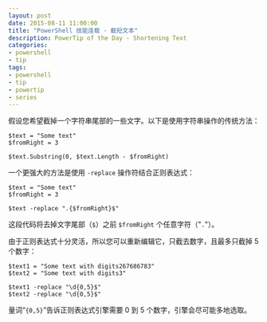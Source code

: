 ```yaml
---
layout: post
date: 2015-08-11 11:00:00
title: "PowerShell 技能连载 - 截短文本"
description: PowerTip of the Day - Shortening Text
categories:
- powershell
- tip
tags:
- powershell
- tip
- powertip
- series
---
```

假设您希望截掉一个字符串尾部的一些文字。以下是使用字符串操作的传统方法：

    $text = "Some text"
    $fromRight = 3
    
    $text.Substring(0, $text.Length - $fromRight)

一个更强大的方法是使用 `-replace` 操作符结合正则表达式：

    $text = "Some text"
    $fromRight = 3
    
    $text -replace ".{$fromRight}$"

这段代码将去掉文字尾部（`$`）之前 `$fromRight` 个任意字符（"`.`"）。

由于正则表达式十分灵活，所以您可以重新编辑它，只截去数字，且最多只截掉 5 个数字：

    $text1 = "Some text with digits267686783"
    $text2 = "Some text with digits3"
    
    $text1 -replace "\d{0,5}$"
    $text2 -replace "\d{0,5}$"

量词“`{0,5}`”告诉正则表达式引擎需要 0 到 5 个数字，引擎会尽可能多地选取。

<!--本文国际来源：[Shortening Text](http://community.idera.com/powershell/powertips/b/tips/posts/shortening-text)-->
